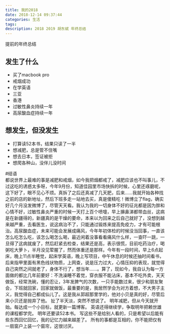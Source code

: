 ```yaml
---
title: 我的2018
date: 2018-12-14 09:37:44
categories: 生活
tags:
description: 2018 2019 胡东斌 年终总结
---
```


提前的年终总结  

<!-- more -->  

## 发生了什么  

+ 买了macbook pro
+ 戒烟成功
+ 在学英语
+ 三亚
+ 香港
+ 过敏性鼻炎持续一年
+ 高尿酸血症持续一年

## 想发生，但没发生  

+ 打算读52本书，结果只读了一半
+ 想减肥，总是管不住嘴
+ 想去日本，签证被拒
+ 想爬各种山，没伴儿没时间  

#结语  
    都说世界上最难的事是减肥和戒烟，如今我把烟都戒了，减肥应该也不叫事儿，不过这吃的诱惑太多呀，今年9月份，知道佳园里市场快拆的时候，心里还琢磨呢，这下好了，眼不见心不烦。真拆了之后还真减了几天肥，后来……我就开始各种找之前的店的新地址，然后下班多走一站地去买，真是傻精吃！微博立了flag，确实好几个月没发微博了，尽管天天看。我认为我的一切身体不好的征兆都是因为胖和心情不好，过敏性鼻炎严重的时候一天打上百个喷嚏，早上擤鼻涕都带血丝，这病是在新疆得的，新疆真的是干燥的要命，本来以为回来之后自己就好了，没想到越来越严重，去看医生，说这病治不了，只能通过锻炼来提高免疫力，才有可能根治。高尿酸血症，未来可能会发展成痛风，今年年初体检的时候没当回事，一直该怎么吃怎么吃，该怎么喝怎么喝，最近闲着没事看看痛风什么样，一查吓一跳，一旦得了这病就废了，然后赶紧去检查，结果还是高，表示很慌，目前吃药治疗，喝粥吃大萝卜，半月没见荤腥了，然而体重还是那样。今年有一段时间，早上6点起床，晚上11点半睡觉，起床学英语，晚上写项目，中午休息的时候还抽时间看书，后来指甲里面有黑色线状物质，上网查，说是压力过大，心情压抑的表现，就觉得自己突然之间就老了，身体不行了，想当年……。算了，现如今，我自认为每一方面做的都比几年前要好：不洗澡睡不着觉，穿衣服不能沾床，基本不吃外卖，天天做饭，经常洗碗，懂的忍让，3年发脾气的次数，一只手能数过来，很少和朋友聚会，下班就回家，回家就做饭，最重要的是，我居然学会为对方着想，不大男子主义，我觉得自己都成仙儿了。这是我从郭超那里学的，他对小贝是真的好，尽管后来小贝还是抛弃了他。
    扯了半天淡，突然不想说了。
    明年减肥，但从今天就开始。每达成一个小目标，就更新一篇博客。
    英语还得继续学，争取明年把赖世雄的课程都学完。
    明年还要读52本书。
    写这些不是给别人看的，只是希望以后能有些东西回忆回忆，我的记忆力越来越差了。
    所有的事都是互相的，你不能把仅有一扇窗户上装一个窗帘，这很讨厌。